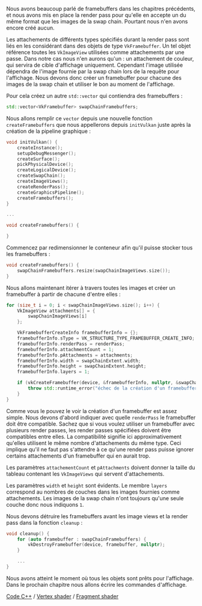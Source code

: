 Nous avons beaucoup parlé de framebuffers dans les chapitres précédents, et nous avons mis en place la render pass
pour qu'elle en accepte un du même format que les images de la swap chain. Pourtant nous n'en avons encore créé aucun.

Les attachements de différents types spécifiés durant la render pass sont liés en les considérant dans des objets de
type `VkFramebuffer`. Un tel objet référence toutes les `VkImageView` utilisées comme attachements par une passe.
Dans notre cas nous n'en aurons qu'un : un attachement de couleur, qui servira de cible d'affichage uniquement.
Cependant l'image utilisée dépendra de l'image fournie par la swap chain lors de la requête pour l'affichage. Nous
devons donc créer un framebuffer pour chacune des images de la swap chain et utiliser le bon au moment de l'affichage.

Pour cela créez un autre `std::vector` qui contiendra des framebuffers :

```c++
std::vector<VkFramebuffer> swapChainFramebuffers;
```

Nous allons remplir ce `vector` depuis une nouvelle fonction `createFramebuffers` que nous appellerons depuis
`initVulkan` juste après la création de la pipeline graphique :

```c++
void initVulkan() {
    createInstance();
    setupDebugMessenger();
    createSurface();
    pickPhysicalDevice();
    createLogicalDevice();
    createSwapChain();
    createImageViews();
    createRenderPass();
    createGraphicsPipeline();
    createFramebuffers();
}

...

void createFramebuffers() {

}
```

Commencez par redimensionner le conteneur afin qu'il puisse stocker tous les framebuffers :

```c++
void createFramebuffers() {
    swapChainFramebuffers.resize(swapChainImageViews.size());
}
```

Nous allons maintenant itérer à travers toutes les images et créer un framebuffer à partir de chacune d'entre elles :

```c++
for (size_t i = 0; i < swapChainImageViews.size(); i++) {
    VkImageView attachments[] = {
        swapChainImageViews[i]
    };

    VkFramebufferCreateInfo framebufferInfo = {};
    framebufferInfo.sType = VK_STRUCTURE_TYPE_FRAMEBUFFER_CREATE_INFO;
    framebufferInfo.renderPass = renderPass;
    framebufferInfo.attachmentCount = 1;
    framebufferInfo.pAttachments = attachments;
    framebufferInfo.width = swapChainExtent.width;
    framebufferInfo.height = swapChainExtent.height;
    framebufferInfo.layers = 1;

    if (vkCreateFramebuffer(device, &framebufferInfo, nullptr, &swapChainFramebuffers[i]) != VK_SUCCESS) {
        throw std::runtime_error("échec de la création d'un framebuffer!");
    }
}
```

Comme vous le pouvez le voir la création d'un framebuffer est assez simple. Nous devons d'abord indiquer avec quelle
`renderPass` le framebuffer doit être compatible. Sachez que si vous voulez utiliser un framebuffer avec plusieurs
render passes, les render passes spécifiées doivent être compatibles entre elles. La compatibilité signifie ici
approximativement qu'elles utilisent le même nombre d'attachements du même type. Ceci implique qu'il ne faut pas
s'attendre à ce qu'une render pass puisse ignorer certains attachements d'un framebuffer qui en aurait trop.

Les paramètres `attachementCount` et `pAttachments` doivent donner la taille du tableau contenant les `VkImageViews`
qui servent d'attachements.

Les paramètres `width` et `height` sont évidents. Le membre `layers` correspond au nombres de couches dans les images
fournies comme attachements. Les images de la swap chain n'ont toujours qu'une seule couche donc nous indiquons `1`.

Nous devons détruire les framebuffers avant les image views et la render pass dans la fonction `cleanup` :

```c++
void cleanup() {
    for (auto framebuffer : swapChainFramebuffers) {
        vkDestroyFramebuffer(device, framebuffer, nullptr);
    }

    ...
}
```

Nous avons atteint le moment où tous les objets sont prêts pour l'affichage. Dans le prochain chapitre nous allons
écrire les commandes d'affichage.

[Code C++](/code/13_framebuffers.cpp) /
[Vertex shader](/code/09_shader_base.vert) /
[Fragment shader](/code/09_shader_base.frag)

